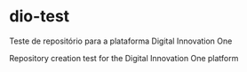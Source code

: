 # dio-test
Teste de repositório para a plataforma Digital Innovation One

Repository creation test for the Digital Innovation One platform
